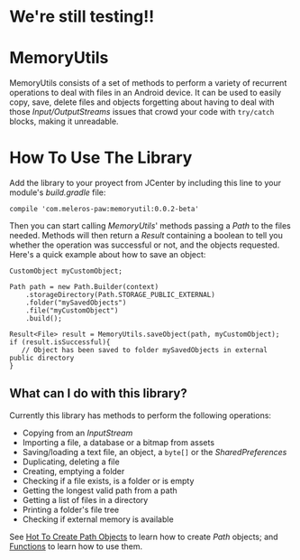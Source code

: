 # We're still testing!!

# MemoryUtils

MemoryUtils consists of a set of methods to perform a variety of recurrent operations to deal with files in an Android device. It can be used to easily copy, save, delete files and objects forgetting about having to deal with those _Input/OutputStreams_ issues that crowd your code with `try/catch` blocks, making it unreadable.

# How To Use The Library

Add the library to your proyect from JCenter by including this line to your module's _build.gradle_ file:

`compile 'com.meleros-paw:memoryutil:0.0.2-beta'`

Then you can start calling _MemoryUtils_' methods passing a _Path_ to the files needed. Methods will then return a _Result_ containing a boolean to tell you whether the operation was successful or not, and the objects requested. Here's a quick example about how to save an object:

    CustomObject myCustomObject;

    Path path = new Path.Builder(context)
        .storageDirectory(Path.STORAGE_PUBLIC_EXTERNAL)
        .folder("mySavedObjects")
        .file("myCustomObject")
        .build();

    Result<File> result = MemoryUtils.saveObject(path, myCustomObject);
    if (result.isSuccessful){
       // Object has been saved to folder mySavedObjects in external public directory
    }

## What can I do with this library? 
Currently this library has methods to perform the following operations:
- Copying from an _InputStream_
- Importing a file, a database or a bitmap from assets
- Saving/loading a text file, an object, a `byte[]` or the _SharedPreferences_
- Duplicating, deleting a file
- Creating, emptying a folder
- Checking if a file exists, is a folder or is empty
- Getting the longest valid path from a path
- Getting a list of files in a directory
- Printing a folder's file tree
- Checking if external memory is available

See [Hot To Create Path Objects](https://github.com/Triodesabios/meleros-paw/wiki/1.-How-To-Create-Path-Objects) to learn how to create _Path_ objects; and [Functions](https://github.com/Triodesabios/meleros-paw/wiki/Functions) to learn how to use them.
